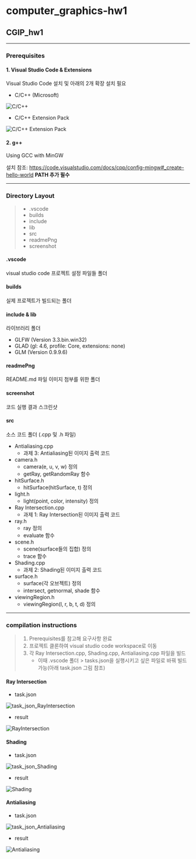 # computer_graphics-hw1

## CGIP_hw1
---

### Prerequisites
#### 1. Visual Studio Code & Extensions
Visual Studio Code 설치 및 아래의 2개 확장 설치 필요
+ C/C++ (Microsoft)

![C/C++](https://github.com/bessrabel/computer_graphics-hw1/blob/main/readmePng/c%2B%2B.PNG)


+ C/C++ Extension Pack

![C/C++ Extension Pack](https://github.com/bessrabel/computer_graphics-hw1/blob/main/readmePng/c%2B%2B_extension.PNG)

#### 2. g++
Using GCC with MinGW

설치 참조: <https://code.visualstudio.com/docs/cpp/config-mingw#_create-hello-world> **PATH 추가 필수**

---

### Directory Layout
> + .vscode
> + builds
> + include
> + lib
> + src
> + readmePng
> + screenshot

#### .vscode
visual studio code 프로젝트 설정 파일들 폴더

#### builds
실제 프로젝트가 빌드되는 폴더

#### include & lib
라이브러리 폴더
+ GLFW (Version 3.3.bin.win32)
+ GLAD (gl: 4.6, profile: Core, extensions: none)
+ GLM (Version 0.9.9.6)

#### readmePng
README.md 파일 이미지 첨부를 위한 폴더

#### screenshot
코드 실행 결과 스크린샷

#### src
소스 코드 폴더 (.cpp 및 .h 파일)
+ Antialiasing.cpp 
    + 과제 3: Antialiasing된 이미지 출력 코드
+ camera.h 
    + camera(e, u, v, w) 정의 
    + getRay, getRandomRay 함수
+ hitSurface.h 
    + hitSurface(hitSurface, t) 정의
+ light.h 
    + light(point, color, intensity) 정의 
+ Ray Intersection.cpp 
    + 과제 1: Ray Intersection된 이미지 출력 코드
+ ray.h 
    + ray 정의 
    + evaluate 함수
+ scene.h 
    + scene(surface들의 집합) 정의 
    + trace 함수
+ Shading.cpp 
    + 과제 2: Shading된 이미지 출력 코드
+ surface.h 
    + surface(각 오브젝트) 정의 
    + intersect, getnormal, shade 함수
+ viewingRegion.h 
    + viewingRegion(l, r, b, t, d) 정의

---

### compilation instructions

> 1. Prerequisites를 참고해 요구사항 완료 
> 2. 프로젝트 클론하여 visual studio code workspace로 이동
> 3. 각 Ray Intersection.cpp, Shading.cpp, Antialiasing.cpp 파일을 빌드
>    + 이때 .vscode 폴더 > tasks.json을 실행시키고 싶은 파일로 바꿔 빌드 가능(아래 task.json 그림 참조)

#### Ray Intersection
+ task.json

![task_json_RayIntersection](https://github.com/bessrabel/computer_graphics-hw1/blob/main/readmePng/task_json_RayIntersection.PNG)

+ result

![RayIntersection](https://github.com/bessrabel/computer_graphics-hw1/blob/main/readmePng/Ray%20Intersection.PNG)

#### Shading
+ task.json

![task_json_Shading](https://github.com/bessrabel/computer_graphics-hw1/blob/main/readmePng/tasks_json_Shading.PNG)

+ result

![Shading](https://github.com/bessrabel/computer_graphics-hw1/blob/main/readmePng/Shading.png)

#### Antialiasing
+ task.json

![task_json_Antialiasing](https://github.com/bessrabel/computer_graphics-hw1/blob/main/readmePng/tasks_json_Antialiasing.PNG)

+ result

![Antialiasing](https://github.com/bessrabel/computer_graphics-hw1/blob/main/readmePng/Antialiasing.png)

